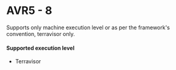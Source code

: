 # AVR5 - 8

Supports only machine execution level or as per the framework's convention, terravisor only.

#### Supported execution level
* Terravisor
